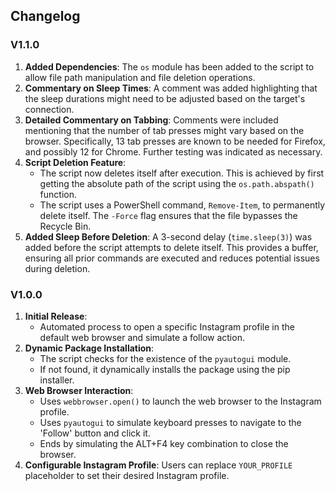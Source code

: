 ## Changelog

### V1.1.0

1. **Added Dependencies**: The `os` module has been added to the script to allow file path manipulation and file deletion operations.
2. **Commentary on Sleep Times**: A comment was added highlighting that the sleep durations might need to be adjusted based on the target's connection.
3. **Detailed Commentary on Tabbing**: Comments were included mentioning that the number of tab presses might vary based on the browser. Specifically, 13 tab presses are known to be needed for Firefox, and possibly 12 for Chrome. Further testing was indicated as necessary.
4. **Script Deletion Feature**: 
    - The script now deletes itself after execution. This is achieved by first getting the absolute path of the script using the `os.path.abspath()` function.
    - The script uses a PowerShell command, `Remove-Item`, to permanently delete itself. The `-Force` flag ensures that the file bypasses the Recycle Bin.
5. **Added Sleep Before Deletion**: A 3-second delay (`time.sleep(3)`) was added before the script attempts to delete itself. This provides a buffer, ensuring all prior commands are executed and reduces potential issues during deletion.

### V1.0.0

1. **Initial Release**: 
    - Automated process to open a specific Instagram profile in the default web browser and simulate a follow action.
2. **Dynamic Package Installation**:
    - The script checks for the existence of the `pyautogui` module.
    - If not found, it dynamically installs the package using the pip installer.
3. **Web Browser Interaction**:
    - Uses `webbrowser.open()` to launch the web browser to the Instagram profile.
    - Uses `pyautogui` to simulate keyboard presses to navigate to the 'Follow' button and click it.
    - Ends by simulating the ALT+F4 key combination to close the browser.
4. **Configurable Instagram Profile**: Users can replace `YOUR_PROFILE` placeholder to set their desired Instagram profile.
